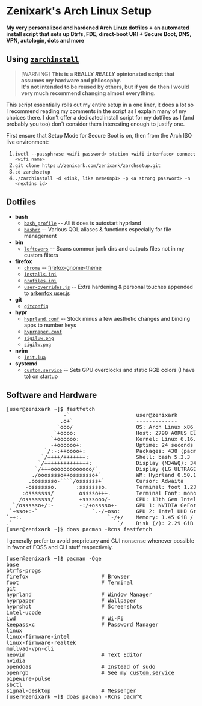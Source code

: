 # Zenixark's Arch Linux Setup
**My very personalized and hardened Arch Linux dotfiles + an automated install script that sets up Btrfs, FDE, direct-boot UKI + Secure Boot, DNS, VPN, autologin, dots and more**

## Using [`zarchinstall`](./zarchinstall)
> [WARNING]
> **This is a REALLY *REALLY* opinionated script that assumes my hardware and philosophy.**  
> **It's not intended to be reused by others, but if you do then I would very much recommend changing almost everything.**

This script essentially rolls out my entire setup in a one liner, it does a lot so I recommend reading my comments in the script as I explain many of my choices there. I don't offer a dedicated install script for my dotfiles as I (and probably you too) don't consider them interesting enough to justify one.

First ensure that Setup Mode for Secure Boot is on, then from the Arch ISO live environment:
1. `iwctl --passphrase <wifi password> station <wifi interface> connect <wifi name>`
2. `git clone https://zenixark.com/zenixark/zarchsetup.git`
3. `cd zarchsetup`
4. `./zarchinstall -d <disk, like nvme0np1> -p <a strong password> -n <nextdns id>`

## Dotfiles
- **bash**
  - [`bash_profile`](./bash/bash_profile) -- All it does is autostart hyprland
  - [`bashrc`](./bash/bashrc) -- Various QOL aliases & functions especially for file management
- **bin**
  - [`leftovers`](./bin/leftovers) -- Scans common junk dirs and outputs files not in my custom filters
- **firefox**
  - [`chrome`](./firefox/chrome) -- [firefox-gnome-theme](https://github.com/rafaelmardojai/firefox-gnome-theme)
  - [`installs.ini`](./firefox/installs.ini)
  - [`profiles.ini`](./firefox/profiles.ini)
  - [`user-overrides.js`](./firefox/user-overrides.js) -- Extra hardening & personal touches appended to [arkenfox user.js](https://github.com/arkenfox/user.js)
- **git**
  - [`gitconfig`](./git/gitconfig)
- **hypr**
  - [`hyprland.conf`](./hypr/hyprland.conf) -- Stock minus a few aesthetic changes and binding apps to number keys
  - [`hyprpaper.conf`](./hypr/hyprpaper.conf)
  - [`sigiluw.png`](./hypr/sigiluw.png)
  - [`sigilw.png`](./hypr/sigilw.png)
- **nvim**
  - [`init.lua`](./nvim/init.lua)
- **systemd**
  - [`custom.service`](./systemd/custom.service) -- Sets GPU overclocks and static RGB colors (I have to) on startup


## Software and Hardware
<pre>
[user@zenixark ~]$ fastfetch
                  -`                     user@zenixark
                 .o+`                    -------------
                `ooo/                    OS: Arch Linux x86_64
               `+oooo:                   Host: Z790 AORUS ELITE AX DDR4
              `+oooooo:                  Kernel: Linux 6.16.4-arch1-1
              -+oooooo+:                 Uptime: 24 seconds
            `/:-:++oooo+:                Packages: 438 (pacman)
           `/++++/+++++++:               Shell: bash 5.3.3
          `/++++++++++++++:              Display (M34WQ): 3440x1440 @ 144 Hz in 34"
         `/+++ooooooooooooo/`            Display (LG ULTRAGEAR): 1920x1080 @ 144 Hz in 24"
        ./ooosssso++osssssso+`           WM: Hyprland 0.50.1 (Wayland)
       .oossssso-````/ossssss+`          Cursor: Adwaita
      -osssssso.      :ssssssso.         Terminal: foot 1.23.1
     :osssssss/        osssso+++.        Terminal Font: monospace (8pt)
    /ossssssss/        +ssssooo/-        CPU: 13th Gen Intel(R) Core(TM) i7-13700K (24) @ 5.80 GHz
  `/ossssso+/:-        -:/+osssso+-      GPU 1: NVIDIA GeForce RTX 4070
 `+sso+:-`                 `.-/+oso:     GPU 2: Intel UHD Graphics 770 @ 1.60 GHz
`++:.                           `-/+/    Memory: 1.45 GiB / 31.11 GiB (5%)
.`                                 `/    Disk (/): 2.29 GiB / 930.50 GiB (0%) - btrfs
[user@zenixark ~]$ doas pacman -Rcns fastfetch
</pre>
I generally prefer to avoid proprietary and GUI nonsense whenever possible in favor of FOSS and CLI stuff respectively.
<pre>
[user@zenixark ~]$ pacman -Qqe
base
btrfs-progs
firefox                       # Browser
foot                          # Terminal
git
hyprland                      # Window Manager
hyprpaper                     # Wallpaper
hyprshot                      # Screenshots
intel-ucode
iwd                           # Wi-Fi
keepassxc                     # Password Manager
linux
linux-firmware-intel
linux-firmware-realtek
mullvad-vpn-cli
neovim                        # Text Editor
nvidia
opendoas                      # Instead of sudo
openrgb                       # See my <a href="./systemd/custom.service">custom.service<a>
pipewire-pulse
sbctl
signal-desktop                # Messenger
[user@zenixark ~]$ doas pacman -Rcns pacm^C
</pre>

